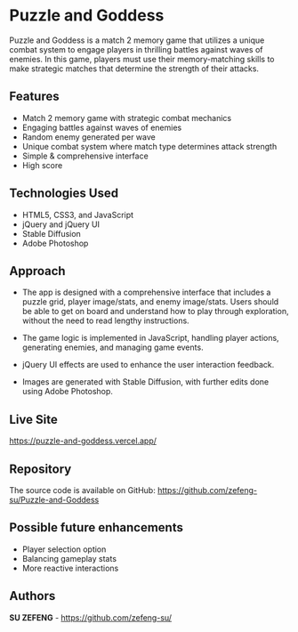 # Puzzle and Goddess 

Puzzle and Goddess is a match 2 memory game that utilizes a unique combat system to engage players in thrilling battles against waves of enemies. In this game, players must use their memory-matching skills to make strategic matches that determine the strength of their attacks.

## Features

* Match 2 memory game with strategic combat mechanics
* Engaging battles against waves of enemies
* Random enemy generated per wave
* Unique combat system where match type determines attack strength
* Simple & comprehensive interface
* High score

## Technologies Used

* HTML5, CSS3, and JavaScript  
* jQuery and jQuery UI
* Stable Diffusion
* Adobe Photoshop

## Approach

* The app is designed with a comprehensive interface that includes a puzzle grid, player image/stats, and enemy image/stats. Users should be able to get on board and understand how to play through exploration, without the need to read lengthy instructions.

* The game logic is implemented in JavaScript, handling player actions, generating enemies, and managing game events.

* jQuery UI effects are used to enhance the user interaction feedback.

* Images are generated with Stable Diffusion, with further edits done using Adobe Photoshop.

## Live Site

<https://puzzle-and-goddess.vercel.app/>

## Repository

The source code is available on GitHub: <https://github.com/zefeng-su/Puzzle-and-Goddess>

## Possible future enhancements

* Player selection option
* Balancing gameplay stats
* More reactive interactions

## Authors

**SU ZEFENG** - <https://github.com/zefeng-su/>


